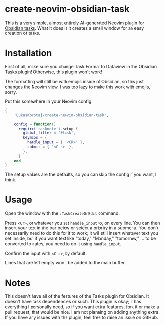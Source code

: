 # create-neovim-obsidian-task

This is a very simple, almost entirely AI-generated Neovim plugin for [Obsidian tasks](https://github.com/obsidian-tasks-group/obsidian-tasks). What it does is it creates a small window for an easy creation of tasks.

# Installation

First of all, make sure you change Task Format to Dataview in the Obsidian Tasks plugin! Otherwise, this plugin won't work!

The formatting will still be with emojis inside of Obsidian, so this just changes the Neovim view. I was too lazy to make this work with emojis, sorry.

Put this somewhere in your Neovim config:

```lua
{
    'LukasKorotaj/create-neovim-obsidian-task',

    config = function()
      require('tasknote').setup {
        global_filter = '#task',
        keymaps = {
          handle_input = { '<CR>' },
          submit = { '<C-s>' },
        },
      }
    end,
}
```

The setup values are the defaults, so you can skip the config if you want, I think.

# Usage

Open the window with the `:TaskCreateOrEdit` command.

Press `<Cr>`, or whatever you set `handle_input` to, on every line. You can then insert your text in the bar below or select a priority in a submenu. You don't necessarily need to do this for it to work; it will still insert whatever text you set inside, but if you want text like "today," "Monday," "tomorrow," ... to be converted to dates, you need to do it using `handle_input`.

Confirm the input with `<C-s>`, by default.

Lines that are left empty won't be added to the main buffer.

# Notes

This doesn't have all of the features of the Tasks plugin for Obsidian. It doesn't have task dependencies or such. This plugin is okay; it has everything I personally need, so if you want extra features, fork it or make a pull request; that would be nice. I am not planning on adding anything extra. If you have any issues with the plugin, feel free to raise an issue on GitHub.
